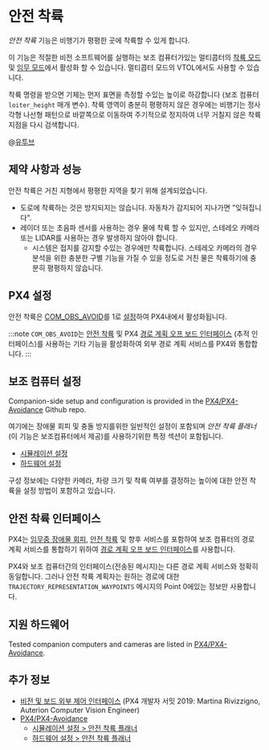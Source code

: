 # 안전 착륙

*안전 착륙* 기능은 비행기가 평평한 곳에 착륙할 수 있게 합니다.

이 기능은 적절한 비전 소프트웨어를 실행하는 보조 컴퓨터가있는 멀티콥터의 [착륙 모드](../flight_modes/land.md) 및 [임무 모드](../flight_modes/mission.md)에서 활성화 할 수 있습니다. 멀티콥터 모드의 VTOL에서도 사용할 수 있습니다.

착륙 명령을 받으면 기체는 먼저 표면을 측정할 수있는 높이로 하강합니다 (보조 컴퓨터 `loiter_height` 매개 변수). 착륙 영역이 충분히 평평하지 않은 경우에는 비행기는 정사각형 나선형 패턴으로 바깥쪽으로 이동하여 주기적으로 정지하여 너무 거칠지 않은 착륙 지점을 다시 검색합니다.

@[유투브](https://youtu.be/9SuJYcT0Mgc)

## 제약 사항과 성능

안전 착륙은 거친 지형에서 평평한 지역을 찾기 위해 설계되었습니다.

- 도로에 착륙하는 것은 방지되지는 않습니다. 자동차가 감지되어 지나가면 "잊혀집니다".
- 레이더 또는 초음파 센서를 사용하는 경우 물에 착륙 할 수 있지만, 스테레오 카메라 또는 LIDAR를 사용하는 경우 발생하지 않아야 합니다.
  - 시스템은 접지를 감지할 수있는 경우에만 착륙합니다. 스테레오 카메라의 경우 분석을 위한 충분한 구별 기능을 가질 수 있을 정도로 거친 물은 착륙하기에 충분히 평평하지 않습니다.


## PX4 설정

안전 착륙은 [COM_OBS_AVOID](../advanced_config/parameter_reference.md#COM_OBS_AVOID)를 1로 [설정](../advanced_config/parameters.md)하여 PX4내에서 활성화됩니다.

:::note
`COM_OBS_AVOID`는 [안전 착륙](../computer_vision/obstacle_avoidance.md#mission_mode) 및 PX4 [경로 계획 오프 보드 인터페이스](../computer_vision/path_planning_interface.md) (추적 인터페이스)를 사용하는 기타 기능을 활성화하여 외부 경로 계획 서비스를 PX4와 통합합니다.
:::

## 보조 컴퓨터 설정

Companion-side setup and configuration is provided in the [PX4/PX4-Avoidance](https://github.com/PX4/PX4-Avoidance#obstacle-detection-and-avoidance) Github repo.

여기에는 장애물 회피 및 충돌 방지를위한 일반적인 설정이 포함되며 *안전 착륙 플래너* (이 기능은 보조컴퓨터에서 제공)를 사용하기위한 특정 섹션이 포함됩니다.
* [시뮬레이션 설정](https://github.com/PX4/PX4-Avoidance#safe-landing-planner)
* [하드웨어 설정](https://github.com/PX4/PX4-Avoidance#safe-landing-planner-1)

구성 정보에는 다양한 카메라, 차량 크기 및 착륙 여부를 결정하는 높이에 대한 안전 착륙을 설정 방법이 포함하고 있습니다.


<span id="interface"></span>
## 안전 착륙 인터페이스

PX4는 [임무중 장애물 회피](../computer_vision/obstacle_avoidance.md#mission_mode), [안전 착륙](../computer_vision/safe_landing.md) 및 향후 서비스를 포함하여 보조 컴퓨터의 경로 계획 서비스를 통합하기 위하여 [경로 계획 오프 보드 인터페이스](../computer_vision/path_planning_interface.md)를 사용합니다.

PX4와 보조 컴퓨터간의 인터페이스(전송된 메시지)는 다른 경로 계획 서비스와 정확히 동일합니다. 그러나 안전 착륙 계획자는 원하는 경로에 대한 `TRAJECTORY_REPRESENTATION_WAYPOINTS` 메시지의 Point 0에있는 정보만 사용합니다.


## 지원 하드웨어

Tested companion computers and cameras are listed in [PX4/PX4-Avoidance](https://github.com/PX4/PX4-Avoidance#run-on-hardware).

## 추가 정보

* [비전 및 보드 외부 제어 인터페이스](https://youtu.be/CxIsJWtVaTA?t=963) (PX4 개발자 서밋 2019: Martina Rivizzigno, Auterion Computer Vision Engineer)
* [PX4/PX4-Avoidance](https://github.com/PX4/PX4-Avoidance)
  * [시뮬레이션 설정 > 안전 착륙 플래너](https://github.com/PX4/PX4-Avoidance#safe-landing-planner)
  * [하드웨어 설정 > 안전 착륙 플래너](https://github.com/PX4/PX4-Avoidance#safe-landing-planner-1)
